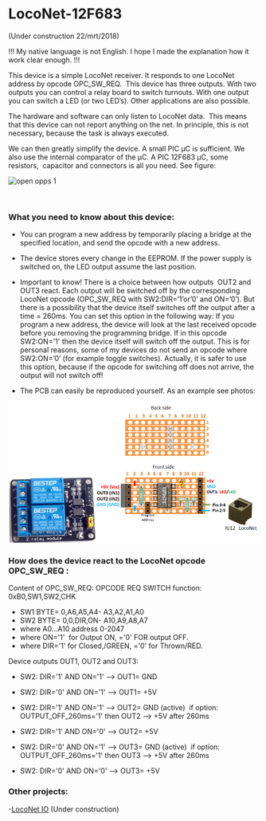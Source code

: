 # LocoNet-12F683

(Under construction 22/mrt/2018)

!!! My native language is not English. I hope I made the explanation how it work clear enough. !!!

This device is a simple LocoNet receiver. It responds to one LocoNet address by opcode OPC_SW_REQ.  This device has three outputs. With two outputs you can control a relay board to switch turnouts. With one output you can switch a LED (or two LED’s). Other applications are also possible.

The hardware and software can only listen to LocoNet data.  This means that this device can not report anything on the net. In principle, this is not necessary, because the task is always executed.

We can then greatly simplify the device. A small PIC µC is sufficient. We also use the internal comparator of the µC. A PIC 12F683 µC, some resistors,  capacitor and connectors is all you need. See figure:

<img alt="open opps 1" src=https://github.com/GeertGiebens/LocoNet-12F683/blob/master/LocoNet%20OUT%20with%20PIC%2012F683%20%C2%B5C.png>

 

### What you need to know about this device:

- You can program a new address by temporarily placing a bridge at the specified location, and send the opcode with a new address.

- The device stores every change in the EEPROM. If the power supply is switched on, the LED output assume the last position.

- Important to know! There is a choice between how outputs  OUT2 and OUT3 react. Each output will be switched off by the corresponding LocoNet opcode (OPC_SW_REQ with SW2:DIR=’1’or’0’ and ON=’0’). But there is a possibility that the device itself switches off the output after a time = 260ms. You can set this option in the following way: If you program a new address, the device will look at the last received opcode before you removing the programming bridge. If in this opcode SW2:ON='1' then the device itself will switch off the output. This is for personal reasons, some of my devices do not send an opcode where SW2:ON=’0’ (for example toggle switches). Actually, it is safer to use this option, because if the opcode for switching off does not arrive, the output will not switch off!

- The PCB can easily be reproduced yourself. As an example see photos:

<img alt="open opps 1" src=https://github.com/GeertGiebens/LocoNet-12F683/blob/master/strokenprintje%20LocoNet%2012F683.png>


### How does the device react to the LocoNet opcode OPC_SW_REQ :

Content of OPC_SW_REQ: OPCODE REQ SWITCH function: 0xB0,SW1,SW2,CHK
- SW1 BYTE= 0,A6,A5,A4- A3,A2,A1,A0
- SW2 BYTE= 0,0,DIR,ON- A10,A9,A8,A7
- where A0...A10 address 0-2047
- where ON='1'  for Output ON, ='0' FOR output OFF.
- where DIR='1' for Closed,/GREEN, ='0' for Thrown/RED.
         
 
 Device outputs OUT1, OUT2 and OUT3:
 
- SW2: DIR='1' AND ON='1' --> OUT1= GND
- SW2: DIR='0' AND ON='1' --> OUT1= +5V


- SW2: DIR='1' AND ON='1' --> OUT2= GND (active)  if option: OUTPUT_OFF_260ms='1' then OUT2 --> +5V after 260ms
- SW2: DIR='1' AND ON='0' --> OUT2= +5V
- SW2: DIR='0' AND ON='1' --> OUT3= GND (active)  if option: OUTPUT_OFF_260ms='1' then OUT3 --> +5V after 260ms
- SW2: DIR='0' AND ON='0' --> OUT3= +5V




### Other projects:

-[LocoNet IO](https://github.com/GeertGiebens/LocoNet_IO) (Under construction)
